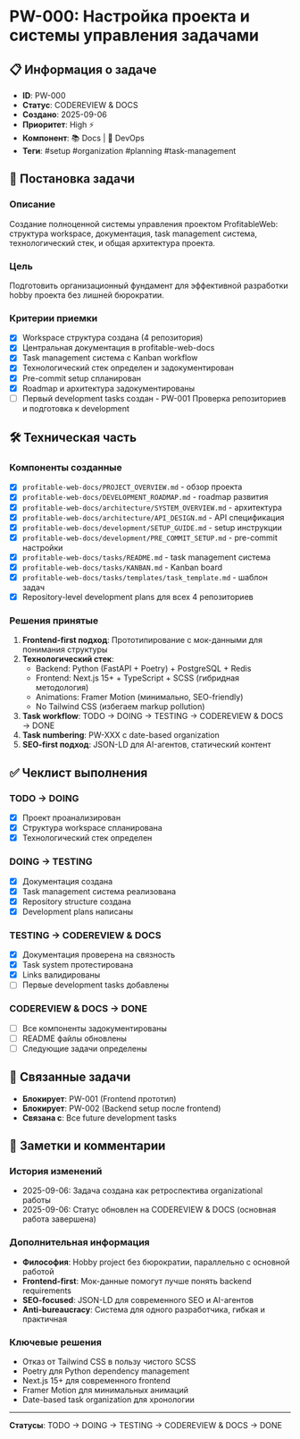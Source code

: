 # PW-000: Настройка проекта и системы управления задачами

## 📋 Информация о задаче

- **ID**: PW-000
- **Статус**: CODEREVIEW & DOCS
- **Создано**: 2025-09-06
- **Приоритет**: High ⚡
- **Компонент**: 📚 Docs | 🔧 DevOps
- **Теги**: #setup #organization #planning #task-management

## 🎯 Постановка задачи

### Описание
Создание полноценной системы управления проектом ProfitableWeb: структура workspace, документация, task management система, технологический стек, и общая архитектура проекта.

### Цель
Подготовить организационный фундамент для эффективной разработки hobby проекта без лишней бюрократии.

### Критерии приемки
- [x] Workspace структура создана (4 репозитория)
- [x] Центральная документация в profitable-web-docs
- [x] Task management система с Kanban workflow
- [x] Технологический стек определен и задокументирован
- [x] Pre-commit setup спланирован
- [x] Roadmap и архитектура задокументированы
- [ ] Первый development tasks создан - PW-001 Проверка репозиториев и подготовка к development

## 🛠️ Техническая часть

### Компоненты созданные
- [x] `profitable-web-docs/PROJECT_OVERVIEW.md` - обзор проекта
- [x] `profitable-web-docs/DEVELOPMENT_ROADMAP.md` - roadmap развития
- [x] `profitable-web-docs/architecture/SYSTEM_OVERVIEW.md` - архитектура
- [x] `profitable-web-docs/architecture/API_DESIGN.md` - API спецификация
- [x] `profitable-web-docs/development/SETUP_GUIDE.md` - setup инструкции
- [x] `profitable-web-docs/development/PRE_COMMIT_SETUP.md` - pre-commit настройки
- [x] `profitable-web-docs/tasks/README.md` - task management система
- [x] `profitable-web-docs/tasks/KANBAN.md` - Kanban board
- [x] `profitable-web-docs/tasks/templates/task_template.md` - шаблон задач
- [x] Repository-level development plans для всех 4 репозиториев

### Решения принятые
1. **Frontend-first подход**: Прототипирование с мок-данными для понимания структуры
2. **Технологический стек**:
   - Backend: Python (FastAPI + Poetry) + PostgreSQL + Redis
   - Frontend: Next.js 15+ + TypeScript + SCSS (гибридная методология)
   - Animations: Framer Motion (минимально, SEO-friendly)
   - No Tailwind CSS (избегаем markup pollution)
3. **Task workflow**: TODO → DOING → TESTING → CODEREVIEW & DOCS → DONE
4. **Task numbering**: PW-XXX с date-based organization
5. **SEO-first подход**: JSON-LD для AI-агентов, статический контент

## ✅ Чеклист выполнения

### TODO → DOING
- [x] Проект проанализирован
- [x] Структура workspace спланирована
- [x] Технологический стек определен

### DOING → TESTING  
- [x] Документация создана
- [x] Task management система реализована
- [x] Repository structure создана
- [x] Development plans написаны

### TESTING → CODEREVIEW & DOCS
- [x] Документация проверена на связность
- [x] Task system протестирована
- [x] Links валидированы
- [ ] Первые development tasks добавлены

### CODEREVIEW & DOCS → DONE
- [ ] Все компоненты задокументированы  
- [ ] README файлы обновлены
- [ ] Следующие задачи определены

## 🔗 Связанные задачи

- **Блокирует**: PW-001 (Frontend прототип)
- **Блокирует**: PW-002 (Backend setup после frontend)
- **Связана с**: Все future development tasks

## 📝 Заметки и комментарии

### История изменений
- 2025-09-06: Задача создана как ретроспектива organizational работы
- 2025-09-06: Статус обновлен на CODEREVIEW & DOCS (основная работа завершена)

### Дополнительная информация
- **Философия**: Hobby project без бюрократии, параллельно с основной работой
- **Frontend-first**: Мок-данные помогут лучше понять backend requirements
- **SEO-focused**: JSON-LD для современного SEO и AI-агентов
- **Anti-bureaucracy**: Система для одного разработчика, гибкая и практичная

### Ключевые решения
- Отказ от Tailwind CSS в пользу чистого SCSS
- Poetry для Python dependency management  
- Next.js 15+ для современного frontend
- Framer Motion для минимальных анимаций
- Date-based task organization для хронологии

---

**Статусы**: TODO → DOING → TESTING → CODEREVIEW & DOCS → DONE